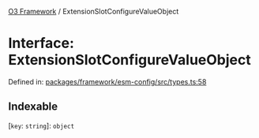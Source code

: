 [O3 Framework](../API.md) / ExtensionSlotConfigureValueObject

# Interface: ExtensionSlotConfigureValueObject

Defined in: [packages/framework/esm-config/src/types.ts:58](https://github.com/its-kios09/openmrs-esm-core/blob/main/packages/framework/esm-config/src/types.ts#L58)

## Indexable

\[`key`: `string`\]: `object`
